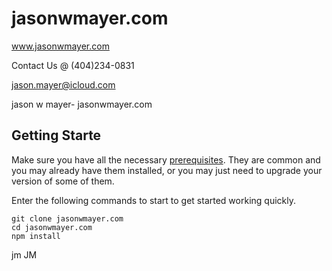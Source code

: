 # jasonwmayer.com
www.jasonwmayer.com

Contact Us @ (404)234-0831

jason.mayer@icloud.com

jason w mayer- jasonwmayer.com

## Getting Starte

Make sure you have all the necessary [prerequisites](#prerequisites). They are common and you may already have them installed, or you may just need to upgrade your version of some of them.

Enter the following commands to start to get started working quickly.

```
git clone jasonwmayer.com
cd jasonwmayer.com
npm install
```
jm JM


